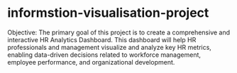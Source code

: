 # informstion-visualisation-project
Objective: The primary goal of this project is to create a comprehensive and interactive HR Analytics Dashboard. This dashboard will help HR professionals and management visualize and analyze key HR metrics, enabling data-driven decisions related to workforce management, employee performance, and organizational development.
